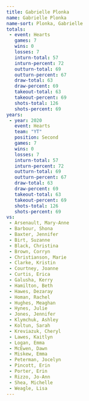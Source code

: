 ```yaml
---
title: Gabrielle Plonka
name: Gabrielle Plonka
name-sort: Plonka, Gabrielle
totals:
 - event: Hearts
   games: 7
   wins: 0
   losses: 7
   inturn-total: 57
   inturn-percent: 72
   outturn-total: 69
   outturn-percent: 67
   draw-total: 63
   draw-percent: 69
   takeout-total: 63
   takeout-percent: 69
   shots-total: 126
   shots-percent: 69
years:
 - year: 2020
   event: Hearts
   team: "YT"
   position: Second
   games: 7
   wins: 0
   losses: 7
   inturn-total: 57
   inturn-percent: 72
   outturn-total: 69
   outturn-percent: 67
   draw-total: 63
   draw-percent: 69
   takeout-total: 63
   takeout-percent: 69
   shots-total: 126
   shots-percent: 69
vs:
 - Arsenault, Mary-Anne
 - Barbour, Shona
 - Baxter, Jennifer
 - Birt, Suzanne
 - Black, Christina
 - Brown, Corryn
 - Christianson, Marie
 - Clarke, Kristin
 - Courtney, Joanne
 - Curtis, Erica
 - Galusha, Kerry
 - Hamilton, Beth
 - Hawes, Dezaray
 - Homan, Rachel
 - Hughes, Meaghan
 - Hynes, Julie
 - Jones, Jennifer
 - Klymchuk, Ashley
 - Koltun, Sarah
 - Kreviazuk, Cheryl
 - Lawes, Kaitlyn
 - Logan, Emma
 - McEwen, Dawn
 - Miskew, Emma
 - Peterman, Jocelyn
 - Pincott, Erin
 - Porter, Erin
 - Rizzo, Jo-Ann
 - Shea, Michelle
 - Weagle, Lisa
---
```

